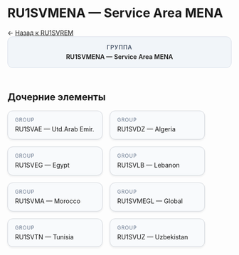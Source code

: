 # RU1SVMENA — Service Area MENA
<p class="cc-breadcrumb">← <a href='../../level_03/RU1SVREM/'>Назад к RU1SVREM</a></p>
<style>
.cc-container { display: flex; flex-direction: column; gap: 1.5rem; }
.cc-breadcrumb { margin: 0; }
.cc-parent { padding: 1rem 1.25rem; border-radius: 12px; background: #f1f5f9; border: 1px solid #d8dee9; text-align: center; font-weight: 600; }
.cc-parent .cc-tag { font-size: 0.8rem; text-transform: uppercase; color: #475569; letter-spacing: 0.06em; }
.cc-children { display: flex; flex-wrap: wrap; gap: 1rem; }
.cc-tile { display: block; min-width: 180px; padding: 0.85rem 1rem; border-radius: 12px; border: 1px solid #d1d5db; background: #ffffff; box-shadow: 0 2px 4px rgba(15, 23, 42, 0.08); transition: transform 0.1s ease, box-shadow 0.1s ease; color: inherit; text-decoration: none; }
.cc-tile:hover { transform: translateY(-2px); box-shadow: 0 6px 12px rgba(15, 23, 42, 0.15); }
.cc-tile-leaf { background: #f8fafc; }
.cc-tag { font-size: 0.7rem; color: #64748b; text-transform: uppercase; letter-spacing: 0.08em; margin-bottom: 0.3rem; }
.cc-person { margin-top: 0.35rem; font-size: 0.8rem; color: #1f2937; }
</style>
<div class='cc-container'>
  <div class='cc-parent'>
    <div class='cc-tag'>Группа</div>
    <div>RU1SVMENA — Service Area MENA</div>
  </div>
  <div>
    <h2>Дочерние элементы</h2>
<div class='cc-children'><div class='cc-tile cc-tile-leaf'><div class='cc-tag'>GROUP</div><div>RU1SVAE — Utd.Arab Emir.</div></div><div class='cc-tile cc-tile-leaf'><div class='cc-tag'>GROUP</div><div>RU1SVDZ — Algeria</div></div><div class='cc-tile cc-tile-leaf'><div class='cc-tag'>GROUP</div><div>RU1SVEG — Egypt</div></div><div class='cc-tile cc-tile-leaf'><div class='cc-tag'>GROUP</div><div>RU1SVLB — Lebanon</div></div><div class='cc-tile cc-tile-leaf'><div class='cc-tag'>GROUP</div><div>RU1SVMA — Morocco</div></div><div class='cc-tile cc-tile-leaf'><div class='cc-tag'>GROUP</div><div>RU1SVMEGL — Global</div></div><div class='cc-tile cc-tile-leaf'><div class='cc-tag'>GROUP</div><div>RU1SVTN — Tunisia</div></div><div class='cc-tile cc-tile-leaf'><div class='cc-tag'>GROUP</div><div>RU1SVUZ — Uzbekistan</div></div></div>
  </div>
</div>
